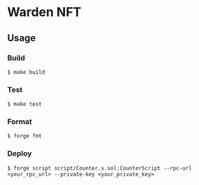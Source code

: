 # Warden NFT

## Usage

### Build

```shell
$ make build
```

### Test

```shell
$ make test
```

### Format

```shell
$ forge fmt
```

### Deploy

```shell
$ forge script script/Counter.s.sol:CounterScript --rpc-url <your_rpc_url> --private-key <your_private_key>
```
